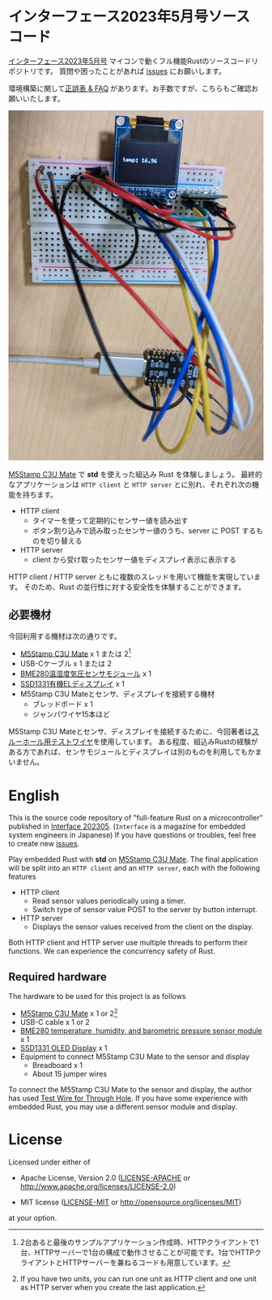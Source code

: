 # インターフェース2023年5月号ソースコード

[インターフェース2023年5月号](https://interface.cqpub.co.jp/magazine/202305/) マイコンで動くフル機能Rustのソースコードリポジトリです。
質問や困ったことがあれば [issues](https://github.com/tomoyuki-nakabayashi/interface202305-c3-std-rust/issues) にお願いします。

環境構築に関して[正誤表 & FAQ](./correct.md) があります。お手数ですが、こちらもご確認お願いいたします。

![http-app](./.images/http-app.jpg)

[M5Stamp C3U Mate](https://www.switch-science.com/products/7894) で **std** を使えった組込み Rust を体験しましょう。
最終的なアプリケーションは `HTTP client` と `HTTP server` とに別れ、それぞれ次の機能を持ちます。
- HTTP client
  - タイマーを使って定期的にセンサー値を読み出す
  - ボタン割り込みで読み取ったセンサー値のうち、server に POST するものを切り替える
- HTTP server
  - client から受け取ったセンサー値をディスプレイ表示に表示する

HTTP client / HTTP server ともに複数のスレッドを用いて機能を実現しています。
そのため、Rust の並行性に対する安全性を体験することができます。

## 必要機材

今回利用する機材は次の通りです。

- [M5Stamp C3U Mate](https://www.switch-science.com/products/7894) x 1 または 2[^1]
- USB-Cケーブル x 1 または 2
- [BME280温湿度気圧センサモジュール](https://akizukidenshi.com/catalog/g/gK-09421/) x 1
- [SSD1331有機ELディスプレイ](https://akizukidenshi.com/catalog/g/gP-14435/) x 1
- M5Stamp C3U Mateとセンサ、ディスプレイを接続する機材
  - ブレッドボード x 1
  - ジャンパワイヤ15本ほど

[^1]:2台あると最後のサンプルアプリケーション作成時、HTTPクライアントで1台、HTTPサーバーで1台の構成で動作させることが可能です。1台でHTTPクライアントとHTTPサーバーを兼ねるコードも用意しています。

M5Stamp C3U Mateとセンサ、ディスプレイを接続するために、今回著者は[スルーホール用テストワイヤ](https://www.switch-science.com/products/5382)を使用しています。
ある程度、組込みRustの経験がある方であれば、センサモジュールとディスプレイは別のものを利用してもかまいません。

# English

This is the source code repository of "full-feature Rust on a microcontroller" published in [Interface 202305](https://interface.cqpub.co.jp/magazine/202305/). (`Interface` is a magazine for embedded system engineers in Japanese)
If you have questions or troubles, feel free to create new [issues](https://github.com/tomoyuki-nakabayashi/interface202305-c3-std-rust/issues).

Play embedded Rust with **std** on [M5Stamp C3U Mate](https://www.switch-science.com/products/7894).
The final application will be split into an `HTTP client` and an `HTTP server`, each with the following features
- HTTP client
  - Read sensor values periodically using a timer.
  - Switch type of sensor value POST to the server by button interrupt.
- HTTP server
  - Displays the sensor values received from the client on the display.

Both HTTP client and HTTP server use multiple threads to perform their functions.
We can experience the concurrency safety of Rust.

## Required hardware

The hardware to be used for this project is as follows

- [M5Stamp C3U Mate](https://www.switch-science.com/products/7894) x 1 or 2[^2]
- USB-C cable x 1 or 2
- [BME280 temperature, humidity, and barometric pressure sensor module](https://akizukidenshi.com/catalog/g/gK-09421/) x 1
- [SSD1331 OLED Display](https://akizukidenshi.com/catalog/g/gP-14435/) x 1
- Equipment to connect M5Stamp C3U Mate to the sensor and display
  - Breadboard x 1
  - About 15 jumper wires

[^2]:If you have two units, you can run one unit as HTTP client and one unit as HTTP server when you create the last application.

To connect the M5Stamp C3U Mate to the sensor and display, the author has used [Test Wire for Through Hole](https://www.switch-science.com/products/5382).
If you have some experience with embedded Rust, you may use a different sensor module and display.

# License

Licensed under either of

- Apache License, Version 2.0 ([LICENSE-APACHE](LICENSE-APACHE) or
  http://www.apache.org/licenses/LICENSE-2.0)

- MIT license ([LICENSE-MIT](LICENSE-MIT) or http://opensource.org/licenses/MIT)

at your option.
